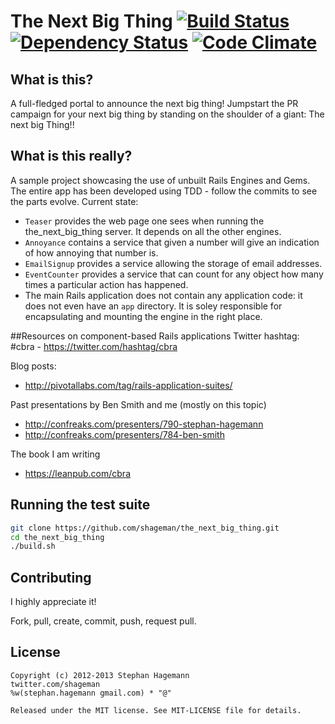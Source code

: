# The Next Big Thing [![Build Status](https://secure.travis-ci.org/shageman/the_next_big_thing.png)](https://secure.travis-ci.org/shageman/the_next_big_thing) [![Dependency Status](https://gemnasium.com/shageman/the_next_big_thing.png)](https://gemnasium.com/shageman/the_next_big_thing) [![Code Climate](https://codeclimate.com/github/shageman/the_next_big_thing.png)](https://codeclimate.com/github/shageman/the_next_big_thing)

## What is this?

A full-fledged portal to announce the next big thing! Jumpstart the PR campaign for your next big thing by standing on the shoulder of a giant: The next big Thing!!

## What is this really?

A sample project showcasing the use of unbuilt Rails Engines and Gems. The entire app has been developed using TDD - follow the commits to see the parts evolve. Current state:

*   `Teaser` provides the web page one sees when running the the_next_big_thing server. It depends on all the other engines.
*   `Annoyance` contains a service that given a number will give an indication of how annoying that number is.
*   `EmailSignup` provides a service allowing the storage of email addresses.
*   `EventCounter` provides a service that can count for any object how many times a particular action has happened.
*   The main Rails application does not contain any application code: it does not even have an `app` directory. It is soley responsible for encapsulating and mounting the engine in the right place.

##Resources on component-based Rails applications
Twitter hashtag: #cbra - https://twitter.com/hashtag/cbra

Blog posts:

* http://pivotallabs.com/tag/rails-application-suites/
 
Past presentations by Ben Smith and me (mostly on this topic)

* http://confreaks.com/presenters/790-stephan-hagemann
* http://confreaks.com/presenters/784-ben-smith
 
The book I am writing

* https://leanpub.com/cbra

## Running the test suite
```bash
git clone https://github.com/shageman/the_next_big_thing.git
cd the_next_big_thing
./build.sh
```

## Contributing

I highly appreciate it!

Fork, pull, create, commit, push, request pull.

## License

    Copyright (c) 2012-2013 Stephan Hagemann
    twitter.com/shageman
    %w(stephan.hagemann gmail.com) * "@"

    Released under the MIT license. See MIT-LICENSE file for details.
